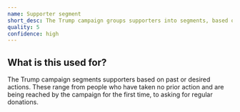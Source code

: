 ```yaml
---
name: Supporter segment
short_desc: The Trump campaign groups supporters into segments, based on what they want them to do and their previous support.
quality: 5
confidence: high
---
```


## What is this used for?

The Trump campaign segments supporters based on past or desired actions. These range from people who have taken no prior action and are being reached by the campaign for the first time, to asking for regular donations.
